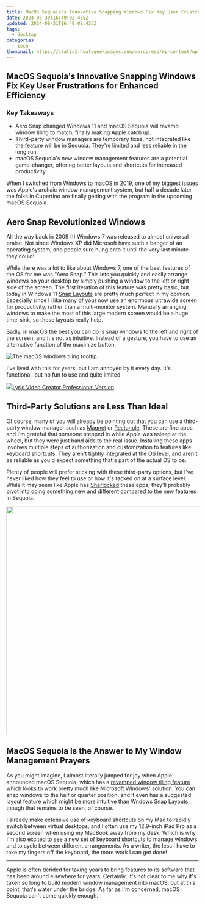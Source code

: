 ```yaml
---
title: MacOS Sequoia's Innovative Snapping Windows Fix Key User Frustrations for Enhanced Efficiency
date: 2024-08-30T16:49:02.435Z
updated: 2024-08-31T16:49:02.435Z
tags:
  - desktop
categories:
  - tech
thumbnail: https://static1.howtogeekimages.com/wordpress/wp-content/uploads/2024/06/macos-sequioa-s-new-window-snapping-feature.jpg
---
```


## MacOS Sequoia's Innovative Snapping Windows Fix Key User Frustrations for Enhanced Efficiency

### Key Takeaways

* Aero Snap changed Windows 11 and macOS Sequoia will revamp window tiling to match, finally making Apple catch up.
* Third-party window managers are temporary fixes, not integrated like the feature will be in Sequoia. They're limited and less reliable in the long run.
* macOS Sequoia's new window management features are a potential game-changer, offering better layouts and shortcuts for increased productivity.

 When I switched from Windows to macOS in 2019, one of my biggest issues was Apple's archaic window management system, but half a decade later the folks in Cupertino are finally getting with the program in the upcoming macOS Sequoia.

##  Aero Snap Revolutionized Windows

 All the way back in 2009 (!) Windows 7 was released to almost universal praise. Not since Windows XP did Microsoft have such a banger of an operating system, and people sure hung onto it until the very last minute they could!

 While there was a lot to like about Windows 7, one of the best features of the OS for me was "Aero Snap." This lets you quickly and easily arrange windows on your desktop by simply pushing a window to the left or right side of the screen. The first iteration of this feature was pretty basic, but today in Windows 11 [Snap Layouts](https://youtube-videos.techidaily.com/2024-approved-behind-the-mascara-youtubes-top-makeup-artists-unveiled/) are pretty much perfect in my opinion. Especially since I (like many of you) now use an enormous ultrawide screen for productivity, rather than a multi-monitor system. Manually arranging windows to make the most of this large modern screen would be a huge time-sink, so those layouts really help.

 Sadly, in macOS the best you can do is snap windows to the left and right of the screen, and it's not as intuitive. Instead of a gesture, you have to use an alternative function of the maximize button.

![The macOS windows tiling tooltip.](https://static1.howtogeekimages.com/wordpress/wp-content/uploads/2024/06/screenshot-2024-06-11-at-12-24-10.png) 

 I've lived with this for years, but I am annoyed by it every day. It's functional, but no fun to use and quite limited.

<!-- affiliate ads begin -->
<a href="https://secure.2checkout.com/order/checkout.php?PRODS=11224199&QTY=1&AFFILIATE=108875&CART=1"><img src="https://secure.avangate.com/images/merchant/e09fdffe648a30658a9657bbed7b2388/products/copy_boxshot_lyricvideo.png" border="0">Lyric Video Creator Professional Version</a>
<!-- affiliate ads end -->
##  Third-Party Solutions are Less Than Ideal

 Of course, many of you will already be pointing out that you can use a third-party window manager such as [Magnet](https://magnet.crowdcafe.com/) or [Rectangle](https://rectangleapp.com/). These are fine apps and I'm grateful that someone stepped in while Apple was asleep at the wheel, but they were just band aids to the real issue. Installing these apps involves multiple steps of authorization and customization to features like keyboard shortcuts. They aren't tightly integrated at the OS level, and aren't as reliable as you'd expect something that's part of the actual OS to be.

 Plenty of people will prefer sticking with these third-party options, but I've never liked how they feel to use or how it's tacked on at a surface level. While it may seem like Apple has [Sherlocked](https://vimeo-videos.techidaily.com/thumbnail-crafting-101-the-fundamentals-covered/) these apps, they'll probably pivot into doing something new and different compared to the new features in Sequoia.

<!-- affiliate ads begin -->
<a href="https://appsumo.8odi.net/c/5597632/2075471/7443" target="_top" id="2075471"><img src="//a.impactradius-go.com/display-ad/7443-2075471" border="0" alt="" width="1200" height="600"/></a><img height="0" width="0" src="https://appsumo.8odi.net/i/5597632/2075471/7443" style="position:absolute;visibility:hidden;" border="0" />
<!-- affiliate ads end -->
##  MacOS Sequoia Is the Answer to My Window Management Prayers

 As you might imagine, I almost literally jumped for joy when Apple announced macOS Sequoia, which has a [revamped window tiling feature](https://facebook-video-recording.techidaily.com/revolutionize-traffic-flows-with-innovative-facebook-video-tactics-for-2024/) which looks to work pretty much like Microsoft Windows' solution. You can snap windows to the half or quarter position, and it even has a suggested layout feature which might be more intuitive than Wndows Snap Layouts, though that remains to be seen, of course.

 I already make extensive use of keyboard shortcuts on my Mac to rapidly switch between virtual desktops, and I often use my 12.9-inch iPad Pro as a second screen when using my MacBook away from my desk. Which is why I'm also excited to see a new set of keyboard shortcuts to manage windows and to cycle between different arrangements. As a writer, the less I have to take my fingers off the keyboard, the more work I can get done!

---

 Apple is often derided for taking years to bring features to its software that has been around elsewhere for years. Certainly, it's not clear to me why it's taken so long to build modern window management into macOS, but at this point, that's water under the bridge. As far as I'm concerned, macOS Sequoia can't come quickly enough.

<ins class="adsbygoogle"
     style="display:block"
     data-ad-format="autorelaxed"
     data-ad-client="ca-pub-7571918770474297"
     data-ad-slot="1223367746"></ins>



<ins class="adsbygoogle"
     style="display:block"
     data-ad-client="ca-pub-7571918770474297"
     data-ad-slot="8358498916"
     data-ad-format="auto"
     data-full-width-responsive="true"></ins>



